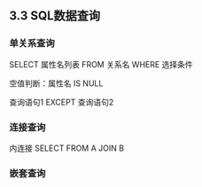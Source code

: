 ## 3.3 SQL数据查询

### 单关系查询

SELECT 属性名列表 FROM 关系名 WHERE 选择条件

空值判断：属性名 IS NULL

查询语句1 EXCEPT 查询语句2

### 连接查询

内连接 SELECT FROM A JOIN B

### 嵌套查询
